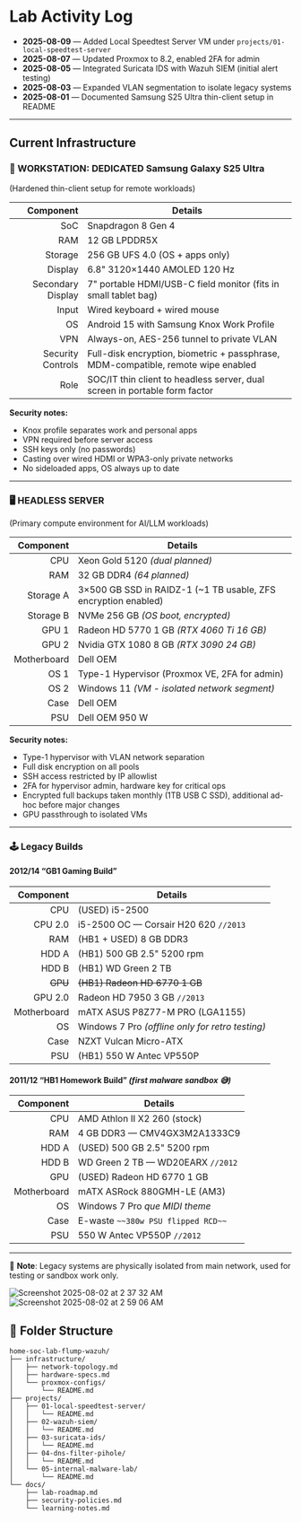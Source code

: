 # Lab Activity Log
- **2025-08-09** — Added Local Speedtest Server VM under `projects/01-local-speedtest-server`
- **2025-08-07** — Updated Proxmox to 8.2, enabled 2FA for admin
- **2025-08-05** — Integrated Suricata IDS with Wazuh SIEM (initial alert testing)
- **2025-08-03** — Expanded VLAN segmentation to isolate legacy systems
- **2025-08-01** — Documented Samsung S25 Ultra thin-client setup in README

---

## Current Infrastructure

### 📱 WORKSTATION: DEDICATED Samsung Galaxy S25 Ultra  
(Hardened thin-client setup for remote workloads)

| Component | Details |
|---:|---|
| SoC | Snapdragon 8 Gen 4 |
| RAM | 12 GB LPDDR5X |
| Storage | 256 GB UFS 4.0 (OS + apps only) |
| Display | 6.8" 3120×1440 AMOLED 120 Hz |
| Secondary Display | 7" portable HDMI/USB-C field monitor (fits in small tablet bag) |
| Input | Wired keyboard + wired mouse |
| OS | Android 15 with Samsung Knox Work Profile |
| VPN | Always-on, AES-256 tunnel to private VLAN |
| Security Controls | Full-disk encryption, biometric + passphrase, MDM-compatible, remote wipe enabled |
| Role | SOC/IT thin client to headless server, dual screen in portable form factor |

**Security notes:**
- Knox profile separates work and personal apps  
- VPN required before server access  
- SSH keys only (no passwords)  
- Casting over wired HDMI or WPA3-only private networks  
- No sideloaded apps, OS always up to date

---

### 🖥️ HEADLESS SERVER  
(Primary compute environment for AI/LLM workloads)

| Component | Details |
|---:|---|
| CPU | Xeon Gold 5120 *(dual planned)* |
| RAM | 32 GB DDR4 *(64 planned)* |
| Storage A | 3×500 GB SSD in RAIDZ-1 (~1 TB usable, ZFS encryption enabled) |
| Storage B | NVMe 256 GB *(OS boot, encrypted)* |
| GPU 1 | Radeon HD 5770 1 GB *(RTX 4060 Ti 16 GB)* |
| GPU 2 | Nvidia GTX 1080 8 GB *(RTX 3090 24 GB)* |
| Motherboard | Dell OEM |
| OS 1 | Type-1 Hypervisor (Proxmox VE, 2FA for admin) |
| OS 2 | Windows 11 *(VM - isolated network segment)* |
| Case | Dell OEM |
| PSU | Dell OEM 950 W

**Security notes:**
- Type-1 hypervisor with VLAN network separation  
- Full disk encryption on all pools  
- SSH access restricted by IP allowlist  
- 2FA for hypervisor admin, hardware key for critical ops  
- Encrypted full backups taken monthly (1TB USB C SSD), additional ad-hoc before major changes
- GPU passthrough to isolated VMs

---

### 🕹️ Legacy Builds

#### 2012/14 “GB1 Gaming Build”
| Component | Details |
|---:|---|
| CPU | (USED) i5-2500 |
| CPU 2.0 | i5-2500 OC — Corsair H20 620 `//2013` |
| RAM | (HB1 + USED) 8 GB DDR3 |
| HDD A | (HB1) 500 GB 2.5" 5200 rpm |
| HDD B | (HB1) WD Green 2 TB |
| ~~GPU~~ | ~~(HB1) Radeon HD 6770 1 GB~~ |
| GPU 2.0 | Radeon HD 7950 3 GB `//2013` |
| Motherboard | mATX ASUS P8Z77-M PRO (LGA1155) |
| OS | Windows 7 Pro *(offline only for retro testing)* |
| Case | NZXT Vulcan Micro-ATX |
| PSU | (HB1) 550 W Antec VP550P |

#### 2011/12 “HB1 Homework Build” *(first malware sandbox 😅)*
| Component | Details |
|---:|---|
| CPU | AMD Athlon II X2 260 (stock) |
| RAM | 4 GB DDR3 — CMV4GX3M2A1333C9 |
| HDD A | (USED) 500 GB 2.5" 5200 rpm |
| HDD B | WD Green 2 TB — WD20EARX `//2012` |
| GPU | (USED) Radeon HD 6770 1 GB |
| Motherboard | mATX ASRock 880GMH-LE (AM3) |
| OS | Windows 7 Pro *que MIDI theme* |
| Case | E-waste `~~380w PSU flipped RCD~~` |
| PSU | 550 W Antec VP550P `//2012`

---

📌 **Note**: Legacy systems are physically isolated from main network, used for testing or sandbox work only.

![Screenshot 2025-08-02 at 2 37 32 AM](https://github.com/user-attachments/assets/013ede3d-d133-4e64-bc91-ccaaf8d5a913)  
![Screenshot 2025-08-02 at 2 59 06 AM](https://github.com/user-attachments/assets/c57979a1-cd7e-4a13-9219-6167c8b51c52)

## 📂 Folder Structure

```
home-soc-lab-flump-wazuh/
├── infrastructure/
│   ├── network-topology.md
│   ├── hardware-specs.md
│   └── proxmox-configs/
│       └── README.md
├── projects/
│   ├── 01-local-speedtest-server/
│   │   └── README.md
│   ├── 02-wazuh-siem/
│   │   └── README.md
│   ├── 03-suricata-ids/
│   │   └── README.md
│   ├── 04-dns-filter-pihole/
│   │   └── README.md
│   └── 05-internal-malware-lab/
│       └── README.md
└── docs/
    ├── lab-roadmap.md
    ├── security-policies.md
    └── learning-notes.md
```
